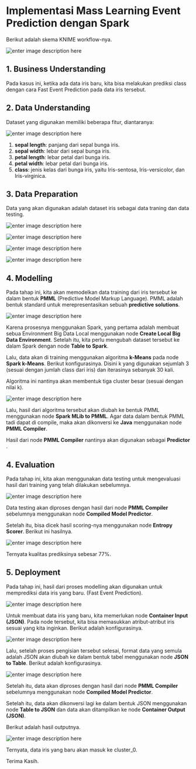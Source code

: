 # Implementasi Mass Learning Event Prediction dengan Spark

Berikut adalah skema KNIME workflow-nya.

![enter image description here](https://github.com/Armunz/big-data/blob/master/tugas6/Mass%20Learning%20Event%20Prediction/dokum/workflow.JPG?raw=true)

## 1. Business Understanding
Pada kasus ini, ketika ada data iris baru, kita bisa melakukan prediksi class dengan cara Fast Event Prediction pada data iris tersebut.

## 2. Data Understanding
Dataset yang digunakan memiliki beberapa fitur, diantaranya:

![enter image description here](https://github.com/Armunz/big-data/blob/master/tugas6/Mass%20Learning%20Event%20Prediction/dokum/iris_petal_sepal.png?raw=true)

 1. **sepal length**: panjang dari sepal bunga iris.
 2. **sepal width**: lebar dari sepal bunga iris.
 3. **petal length**: lebar petal dari bunga iris.
 4. **petal width**: lebar petal dari bunga iris.
 5. **class**: jenis kelas dari bunga iris, yaitu Iris-sentosa, Iris-versicolor, dan Iris-virginica.

## 3. Data Preparation
Data yang akan digunakan adalah dataset iris sebagai data traning dan data testing.

![enter image description here](https://github.com/Armunz/big-data/blob/master/tugas6/Mass%20Learning%20Event%20Prediction/dokum/data%20preparation.JPG?raw=true)

![enter image description here](https://github.com/Armunz/big-data/blob/master/tugas6/Mass%20Learning%20Event%20Prediction/dokum/dataset%20iris.JPG?raw=true)

![enter image description here](https://github.com/Armunz/big-data/blob/master/tugas6/Mass%20Learning%20Event%20Prediction/dokum/data%20preparation%20%282%29.JPG?raw=true)

![enter image description here](https://github.com/Armunz/big-data/blob/master/tugas6/Mass%20Learning%20Event%20Prediction/dokum/data%20tes%20iris.JPG?raw=true)

## 4. Modelling
Pada tahap ini, kita akan memodelkan data training dari iris tersebut ke dalam bentuk **PMML** (Predictive Model Markup Language). PMML adalah bentuk standard untuk merepresentasikan sebuah **predictive solutions**.

![enter image description here](https://github.com/Armunz/big-data/blob/master/tugas6/Mass%20Learning%20Event%20Prediction/dokum/modelling.JPG?raw=true)

Karena prosesnya menggunakan Spark, yang pertama adalah membuat sebua Environment Big Data Local menggunakan node **Create Local Big Data Environment**. Setelah itu, kita perlu mengubah dataset tersebut ke dalam Spark dengan node **Table to Spark**. 

Lalu, data akan di training menggunakan algoritma **k-Means** pada node **Spark k-Means**. Berikut konfigurasinya. Disini k yang digunakan sejumlah 3 (sesuai dengan jumlah class dari iris) dan iterasinya sebanyak 30 kali.

Algoritma ini nantinya akan membentuk tiga cluster besar (sesuai dengan nilai k).

![enter image description here](https://github.com/Armunz/big-data/blob/master/tugas6/Mass%20Learning%20Event%20Prediction/dokum/spark%20k-means.JPG?raw=true)

Lalu, hasil dari algoritma tersebut akan diubah ke bentuk PMML menggunakan node **Spark MLib to PMML**. Agar data dalam bentuk PMML tadi dapat di compile, maka akan dikonversi ke **Java** menggunakan node **PMML Compiler**. 

Hasil dari node **PMML Compiler** nantinya akan digunakan sebagai **Predictor** .

## 4. Evaluation
Pada tahap ini, kita akan menggunakan data testing untuk mengevaluasi hasil dari training yang telah dilakukan sebelumnya.

![enter image description here](https://github.com/Armunz/big-data/blob/master/tugas6/Mass%20Learning%20Event%20Prediction/dokum/evaluation.JPG?raw=true)

Data testing akan diproses dengan hasil dari node **PMML Compiler** sebelumnya menggunakan node **Compiled Model Predictor**.

Setelah itu, bisa dicek hasil scoring-nya menggunakan node **Entropy Scorer**. Berikut ini hasilnya.

![enter image description here](https://github.com/Armunz/big-data/blob/master/tugas6/Mass%20Learning%20Event%20Prediction/dokum/entropy%20scorer%20quality.JPG?raw=true)

Ternyata kualitas prediksinya sebesar 77%.

## 5. Deployment
Pada tahap ini, hasil dari proses modelling akan digunakan untuk memprediksi data iris yang baru. (Fast Event Prediction).

![enter image description here](https://github.com/Armunz/big-data/blob/master/tugas6/Mass%20Learning%20Event%20Prediction/dokum/deployment.JPG?raw=true)

Untuk membuat data iris yang baru, kita memerlukan node **Container Input (JSON)**. Pada node tersebut, kita bisa memasukkan atribut-atribut iris sesuai yang kita inginkan. Berikut adalah konfigurasinya.

![enter image description here](https://github.com/Armunz/big-data/blob/master/tugas6/Mass%20Learning%20Event%20Prediction/dokum/json%20input%20atribut%20iris.JPG?raw=true)

Lalu, setelah proses pengisian tersebut selesai, format data yang semula adalah JSON akan  diubah ke dalam bentuk tabel menggunakan node **JSON to Table**. Berikut adalah konfigurasinya.

![enter image description here](https://github.com/Armunz/big-data/blob/master/tugas6/Mass%20Learning%20Event%20Prediction/dokum/json%20to%20table%20config.JPG?raw=true)

Setelah itu, data akan diproses dengan hasil dari node **PMML Compiler** sebelumnya menggunakan node **Compiled Model Predictor**.

Setelah itu, data akan dikonversi lagi ke dalam bentuk JSON menggunakan node **Table to JSON** dan data akan ditampilkan ke node **Container Output (JSON)**.

Berikut adalah hasil outputnya. 

![enter image description here](https://github.com/Armunz/big-data/blob/master/tugas6/Mass%20Learning%20Event%20Prediction/dokum/output%20cluster%20prediction%20json.JPG?raw=true)

Ternyata, data iris yang baru akan masuk ke cluster_0.

Terima Kasih.
